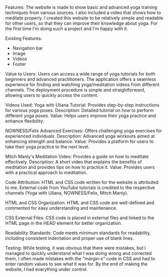 <!--Here I want to show you my "Yoga & Meditation" Project. -->

Features:
The website is made to show basic and advanced yoga training techniques from various sources. I also included a video that shows how to meditate properly. I created this website to be relatively simple and readable for other users, so that they can improve their knowledge about yoga. For the first time I'm doing such a project and I'm happy with it.

Existing Features:
- Navigation bar 
- Image
- Videos 
- Footer

Value to Users:
Users can access a wide range of yoga tutorials for both beginners and advanced practitioners.
The application offers a seamless experience for finding and watching yoga/meditation videos from different channels.
The deployment procedure is simple and straightforward, allowing users to quickly access the content.

Videos Used:
Yoga with Uliana Tutorial: Provides step-by-step instructions for various yoga poses. 
Description: Detailed tutorial on how to perform different yoga poses.
Value: Helps users improve their yoga practice and enhance flexibility.

NOWNESS/Felix Advanced Exercises: Offers challenging yoga exercises for experienced individuals. 
Description: Advanced yoga workouts aimed at enhancing strength and balance.
Value: Provides a platform for users to take their yoga practice to the next level.

Mitch Manly's Meditation Video: Provides a guide on how to meditate effectively.
Description: A short video that explains the benefits of meditation and provides tips on how to practice it.
Value: Provides users with a practical approach to meditation.

Code Attribution:
HTML and CSS code written for the website is attributed to me.
External code from YouTube tutorials is credited to the respective channels (Yoga with Uliana, NOWNESS/Felix, Mitch Manly).

HTML and CSS Organization:
HTML and CSS code are well-defined and commented for easy understanding and maintenance.

CSS External Files:
CSS code is placed in external files and linked to the HTML page in the HEAD element for better organization.

Readability Standards:
Code meets minimum standards for readability, including consistent indentation and proper use of blank lines.

Testing: 
While testing, it was obvious that there were mistakes, but I managed to quickly understand what I was doing wrong and corrected them. I often made mistakes with the "margin-x" code in CSS and had to enter random values ​​to see what it was for. By the end of making the website, I had everything under control.
